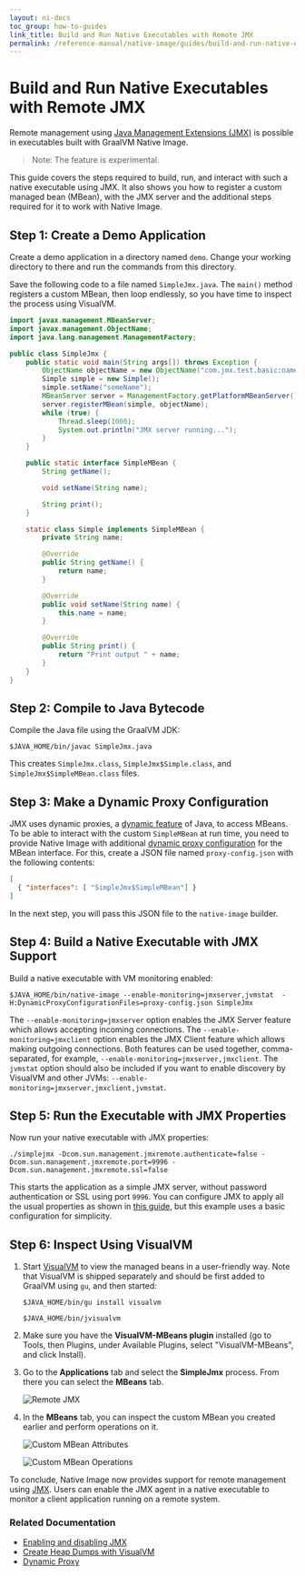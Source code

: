 ```yaml
---
layout: ni-docs
toc_group: how-to-guides
link_title: Build and Run Native Executables with Remote JMX
permalink: /reference-manual/native-image/guides/build-and-run-native-executable-with-remote-jmx/
---
```


# Build and Run Native Executables with Remote JMX

Remote management using [Java Management Extensions (JMX)](https://www.oracle.com/java/technologies/javase/javamanagement.html) is possible in executables built with GraalVM Native Image.

> Note: The feature is experimental.

This guide covers the steps required to build, run, and interact with such a native executable using JMX.
It also shows you how to register a custom managed bean (MBean), with the JMX server and the additional steps required for it to work with Native Image.

## Step 1: Create a Demo Application

Create a demo application in a directory named `demo`.
Change your working directory to there and run the commands from this directory.

Save the following code to a file named `SimpleJmx.java`.
The `main()` method registers a custom MBean, then loop endlessly, so you have time to inspect the process using VisualVM.

```java
import javax.management.MBeanServer;
import javax.management.ObjectName;
import java.lang.management.ManagementFactory;

public class SimpleJmx {
    public static void main(String args[]) throws Exception {
        ObjectName objectName = new ObjectName("com.jmx.test.basic:name=simple");
        Simple simple = new Simple();
        simple.setName("someName");
        MBeanServer server = ManagementFactory.getPlatformMBeanServer();
        server.registerMBean(simple, objectName);
        while (true) {
            Thread.sleep(1000);
            System.out.println("JMX server running...");
        }
    }

    public static interface SimpleMBean {
        String getName();

        void setName(String name);

        String print();
    }

    static class Simple implements SimpleMBean {
        private String name;

        @Override
        public String getName() {
            return name;
        }

        @Override
        public void setName(String name) {
            this.name = name;
        }

        @Override
        public String print() {
            return "Print output " + name;
        }
    }
}
```

## Step 2: Compile to Java Bytecode

Compile the Java file using the GraalVM JDK:

```shell 
$JAVA_HOME/bin/javac SimpleJmx.java
```
This creates `SimpleJmx.class`, `SimpleJmx$Simple.class`, and `SimpleJmx$SimpleMBean.class` files.

## Step 3: Make a Dynamic Proxy Configuration

JMX uses dynamic proxies, a [dynamic feature](../DynamicFeatures.md) of Java, to access MBeans.
To be able to interact with the custom `SimpleMBean` at run time, you need to provide Native Image with additional [dynamic proxy configuration](../DynamicProxy.md) for the MBean interface.
For this, create a JSON file named `proxy-config.json` with the following contents:

```json
[
  { "interfaces": [ "SimpleJmx$SimpleMBean"] }
]
```

In the next step, you will pass this JSON file to the `native-image` builder.

## Step 4: Build a Native Executable with JMX Support

Build a native executable with VM monitoring enabled:

```shell
$JAVA_HOME/bin/native-image --enable-monitoring=jmxserver,jvmstat  -H:DynamicProxyConfigurationFiles=proxy-config.json SimpleJmx
```

The `--enable-monitoring=jmxserver` option enables the JMX Server feature which allows accepting incoming connections.
The `--enable-monitoring=jmxclient` option enables the JMX Client feature which allows making outgoing connections.
Both features can be used together, comma-separated, for example, `--enable-monitoring=jmxserver,jmxclient`. 
The `jvmstat` option should also be included if you want to enable discovery by VisualVM and other JVMs: `--enable-monitoring=jmxserver,jmxclient,jvmstat`.

## Step 5: Run the Executable with JMX Properties

Now run your native executable with JMX properties:

```shell
./simplejmx -Dcom.sun.management.jmxremote.authenticate=false -Dcom.sun.management.jmxremote.port=9996 -Dcom.sun.management.jmxremote.ssl=false
```
This starts the application as a simple JMX server, without password authentication or SSL using port `9996`. 
You can configure JMX to apply all the usual properties as shown in [this guide](https://docs.oracle.com/javadb/10.10.1.2/adminguide/radminjmxenabledisable.html), but this example uses a basic configuration for simplicity.

## Step 6: Inspect Using VisualVM

1. Start [VisualVM](https://visualvm.github.io/) to view the managed beans in a user-friendly way.
   Note that VisualVM is shipped separately and should be first added to GraalVM using `gu`, and then started:

    ```shell
    $JAVA_HOME/bin/gu install visualvm
    ```
    ```shell
    $JAVA_HOME/bin/jvisualvm 
    ```

2. Make sure you have the **VisualVM-MBeans plugin** installed (go to Tools, then Plugins, under Available Plugins, select "VisualVM-MBeans", and click Install).

3. Go to the **Applications** tab and select the **SimpleJmx** process.
   From there you can select the **MBeans** tab.

    ![Remote JMX](img/rjmx_monitor.png)

4. In the **MBeans** tab, you can inspect the custom MBean you created earlier and perform operations on it.

    ![Custom MBean Attributes](img/rjmx_attributes.png)

    ![Custom MBean Operations](img/rjmx_operations.png)

To conclude, Native Image now provides support for remote management using [JMX](https://www.oracle.com/java/technologies/javase/javamanagement.html).
Users can enable the JMX agent in a native executable to monitor a client application running on a remote system.

### Related Documentation
- [Enabling and disabling JMX](https://docs.oracle.com/javadb/10.10.1.2/adminguide/radminjmxenabledisable.html)
- [Create Heap Dumps with VisualVM](create-heap-dump-from-native-executable.md)
- [Dynamic Proxy](../DynamicProxy.md)

